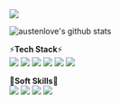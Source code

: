 <img src="https://github-readme-stats.vercel.app/api/top-langs/?username=austenlove&layout=donut&show_icons=true&hide_border=false&bg_color=fff&icon_color=58A6FF&text_color=000&title_color=58A6FF&count_private=true&exclude_repo=Face-Transfer-Application"/>

![austenlove's github stats](https://github-readme-stats.vercel.app/api?username=austenlove&show_icons=true)

⚡**Tech Stack**⚡<br>
<img src="https://img.shields.io/badge/JAVA-1E8CBE?style=flat-square"/>
<img src="https://img.shields.io/badge/Spring-6DB33F?style=flat-square&logo=spring&logoColor=white"/>
<img src="https://img.shields.io/badge/Spring Boot-6DB33F?style=flat-square&logo=springboot&logoColor=white"/>
<img src="https://img.shields.io/badge/MySQL-4479A1?style=flat-square&logo=mysql&logoColor=white"/>
<img src="https://img.shields.io/badge/JavaScript-F7DF1E?style=flat-square&logo=javascript&logoColor=000000"/>
<img src="https://img.shields.io/badge/CSS-1572B6?style=flat-square&logo=css3&logoColor=white"/>

🚀**Soft Skills**🚀<br>
<img src="https://img.shields.io/badge/Figma-F24E1E?style=flat-square&logo=figma&logoColor=white"/>
<img src="https://img.shields.io/badge/Adobe XD-FF61F6?style=flat-square&logo=adobexd&logoColor=white"/>
<img src="https://img.shields.io/badge/Adobe Photoshop-31A8FF?style=flat-square&logo=adobephotoshop&logoColor=white"/>
<img src="https://img.shields.io/badge/Adobe Illustrator-FF9A00?style=flat-square&logo=adobeillustrator&logoColor=white"/>

